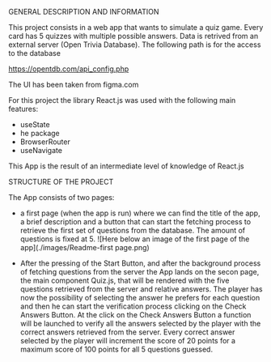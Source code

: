 GENERAL DESCRIPTION AND INFORMATION

This project consists in a web app that wants to simulate a quiz game. 
Every card has 5 quizzes with multiple possible answers. 
Data is retrived from an external server (Open Trivia Database). The following path is for the access to the database

https://opentdb.com/api_config.php

The UI has been taken from figma.com 

For this project the library React.js was used with the following main features:

- useState
- he package
- BrowserRouter
- useNavigate

This App is the result of an intermediate level of knowledge of React.js

STRUCTURE OF THE PROJECT

The App consists of two pages:

- a first page (when the app is run) where we can find the title of the app, a brief description and a button that can start the fetching process to retrieve the first set of questions from the database. The amount of questions is fixed at 5.
![Here below an image of the first page of the app](./images/Readme-first page.png)



- After the pressing of the Start Button, and after the background process of fetching questions from the server the App lands on the secon page, the main component Quiz.js, that will be rendered with the five questions retrieved from the server and relative answers.
The player has now the possibility of selecting the answer he prefers for each question and then he can start the verification process clicking on the Check Answers Button. At the click on the Check Answers Button a function will be launched to verify all the answers selected by the player with the correct answers retrieved from the server. Every correct answer selected by the player will increment the score of 20 points for a maximum score of 100 points for all 5 questions guessed. 